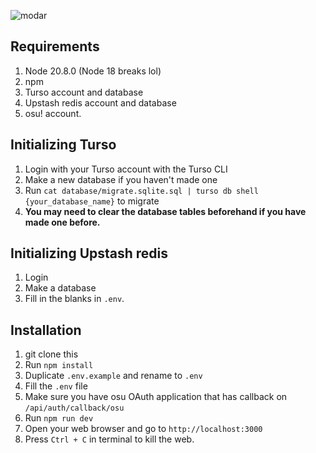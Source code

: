 ![modar](https://cdn.discordapp.com/attachments/856213034716758036/1158702564141973534/IMG_3414.JPG?ex=651d355a&is=651be3da&hm=89d37764da8debf72db294ea8fc268e650301a76912d7966280fa016eced23c8&)

## Requirements
1. Node 20.8.0 (Node 18 breaks lol)
2. npm
3. Turso account and database
4. Upstash redis account and database
5. osu! account.

## Initializing Turso
1. Login with your Turso account with the Turso CLI
2. Make a new database if you haven't made one
3. Run `cat database/migrate.sqlite.sql | turso db shell {your_database_name}` to migrate
4. **You may need to clear the database tables beforehand if you have made one before.**

## Initializing Upstash redis
1. Login
2. Make a database
3. Fill in the blanks in `.env`.

## Installation
1. git clone this
2. Run `npm install`
3. Duplicate `.env.example` and rename to `.env`
4. Fill the `.env` file
5. Make sure you have osu OAuth application that has callback on `/api/auth/callback/osu`
6. Run `npm run dev`
7. Open your web browser and go to `http://localhost:3000`
8. Press `Ctrl + C` in terminal to kill the web.